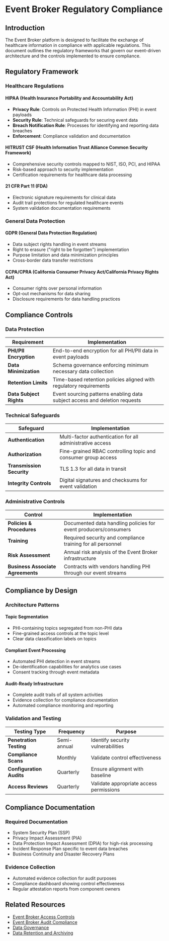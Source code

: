 # Event Broker Regulatory Compliance

## Introduction
The Event Broker platform is designed to facilitate the exchange of healthcare information in compliance with applicable regulations. This document outlines the regulatory frameworks that govern our event-driven architecture and the controls implemented to ensure compliance.

## Regulatory Framework

### Healthcare Regulations

#### HIPAA (Health Insurance Portability and Accountability Act)
- **Privacy Rule**: Controls on Protected Health Information (PHI) in event payloads
- **Security Rule**: Technical safeguards for securing event data
- **Breach Notification Rule**: Processes for identifying and reporting data breaches
- **Enforcement**: Compliance validation and documentation

#### HITRUST CSF (Health Information Trust Alliance Common Security Framework)
- Comprehensive security controls mapped to NIST, ISO, PCI, and HIPAA
- Risk-based approach to security implementation
- Certification requirements for healthcare data processing

#### 21 CFR Part 11 (FDA)
- Electronic signature requirements for clinical data
- Audit trail protections for regulated healthcare events
- System validation documentation requirements

### General Data Protection

#### GDPR (General Data Protection Regulation)
- Data subject rights handling in event streams
- Right to erasure ("right to be forgotten") implementation
- Purpose limitation and data minimization principles
- Cross-border data transfer restrictions

#### CCPA/CPRA (California Consumer Privacy Act/California Privacy Rights Act)
- Consumer rights over personal information
- Opt-out mechanisms for data sharing
- Disclosure requirements for data handling practices

## Compliance Controls

### Data Protection

| Requirement | Implementation |
|-------------|---------------|
| **PHI/PII Encryption** | End-to-end encryption for all PHI/PII data in event payloads |
| **Data Minimization** | Schema governance enforcing minimum necessary data collection |
| **Retention Limits** | Time-based retention policies aligned with regulatory requirements |
| **Data Subject Rights** | Event sourcing patterns enabling data subject access and deletion requests |

### Technical Safeguards

| Safeguard | Implementation |
|-----------|---------------|
| **Authentication** | Multi-factor authentication for all administrative access |
| **Authorization** | Fine-grained RBAC controlling topic and consumer group access |
| **Transmission Security** | TLS 1.3 for all data in transit |
| **Integrity Controls** | Digital signatures and checksums for event validation |

### Administrative Controls

| Control | Implementation |
|---------|---------------|
| **Policies & Procedures** | Documented data handling policies for event producers/consumers |
| **Training** | Required security and compliance training for all personnel |
| **Risk Assessment** | Annual risk analysis of the Event Broker infrastructure |
| **Business Associate Agreements** | Contracts with vendors handling PHI through our event streams |

## Compliance by Design

### Architecture Patterns

#### Topic Segmentation
- PHI-containing topics segregated from non-PHI data
- Fine-grained access controls at the topic level
- Clear data classification labels on topics

#### Compliant Event Processing
- Automated PHI detection in event streams
- De-identification capabilities for analytics use cases
- Consent tracking through event metadata

#### Audit-Ready Infrastructure
- Complete audit trails of all system activities
- Evidence collection for compliance documentation
- Automated compliance monitoring and reporting

### Validation and Testing

| Testing Type | Frequency | Purpose |
|--------------|-----------|---------|
| **Penetration Testing** | Semi-annual | Identify security vulnerabilities |
| **Compliance Scans** | Monthly | Validate control effectiveness |
| **Configuration Audits** | Quarterly | Ensure alignment with baseline |
| **Access Reviews** | Quarterly | Validate appropriate access permissions |

## Compliance Documentation

### Required Documentation
- System Security Plan (SSP)
- Privacy Impact Assessment (PIA)
- Data Protection Impact Assessment (DPIA) for high-risk processing
- Incident Response Plan specific to event data breaches
- Business Continuity and Disaster Recovery Plans

### Evidence Collection
- Automated evidence collection for audit purposes
- Compliance dashboard showing control effectiveness
- Regular attestation reports from component owners

## Related Resources
- [Event Broker Access Controls](./access-controls.md)
- [Event Broker Audit Compliance](./audit-compliance.md)
- [Data Governance](./data-governance.md)
- [Data Retention and Archiving](./data-retention-archiving.md)
